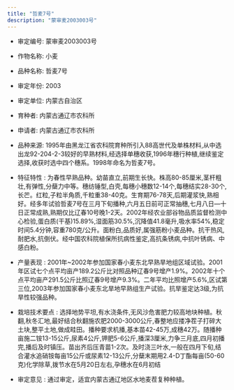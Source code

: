 ```yaml
---
title: "哲麦7号"
description: "蒙审麦2003003号"
---
```

* 审定编号:  蒙审麦2003003号

*  作物名称:  小麦

*  品种名称:  哲麦7号

*  审定年份:  2003

*  审定单位:  内蒙古自治区

* 育种者:  内蒙古通辽市农科所

*  申请者:  内蒙古通辽市农科所

*  品种来源:  1995年由黑龙江省农科院育种所引入88高世代及单株材料,从中选出龙92-204-2-3较好的早熟材料,经选择单穗收获,1996年穗行种植,继续鉴定选择,收获时选中四个穗系。1998年命名为哲麦7号。

*  特征特性 : 
为春性早熟品种。幼苗直立,前期生长快。株高80-85厘米,茎杆粗壮,有弹性,分蘖力中等。穗纺锤型,白壳,每穗小穗数12-14个,每穗结实28-30个,长芒。红粒,子粒半角质,千粒重38-40克。生育期76-78天,后期灌浆快,熟相好。经多年试验哲麦7号在三月下旬播种,六月五日前可正常抽穗,七月八日—十日正常成熟,熟期仅比辽春10号晚1-2天。2002年经农业部谷物品质监督检测中心检验,蛋白质(干基)15.89%,湿面筋30.5%,沉降值41.8毫升,吸水率54%,稳定时间5.4分钟,容重780克/公升。面粉白,品质好,属强筋粉小麦品种。抗干热风,耐肥水,抗倒伏。经中国农科院植保所抗病性鉴定,高抗条锈病,中抗叶锈病、中感白粉。
 
*  产量表现 : 
2001年~2002年参加国家春小麦东北早熟旱地组区域试验。2001年区试七个点平均亩产189.2公斤比对照品种辽春9号增产1.9%。2002年十个点平均亩产291.5公斤比照辽春9号增产9.3%。二年平均比照增产5.6%,区试第三位,2003年参加国家春小麦东北旱地早熟组生产试验。抗旱鉴定达3级,为抗旱性较强品种。

*  栽培技术要点 : 
选择地势平坦,有水浇条件,无风沙危害肥力较高地块种植。秋翻,秋冬汇地,最好结合秋翻施农肥2000-3000公斤,春整地应搂净茬子打碎大土块,整平土地,做成畦田。播种要求机播,基本苗42-45万,成穗42万。随播种亩施二铵13-15公斤,尿素4公斤,钾肥5-6公斤,播深3厘米,力争三月底,四月初播完,播后及时镇压。苗出齐后压青苗1-2次。及时浇三叶水,一般在四月下旬,结合灌水追硝铵每亩15公斤或尿素12-13公斤,分蘖末期用2.4-D丁酯每亩(50-60克)化学除草,拨节水在5月20日左右,孕穗水在6月初结

*  审定意见 : 
通过审定，适宜内蒙古通辽地区水地麦茬复种种植。
